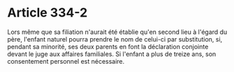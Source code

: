 # Article 334-2

Lors même que sa filiation n'aurait été établie qu'en second lieu à l'égard du père, l'enfant naturel pourra prendre le nom de celui-ci par substitution, si, pendant sa minorité, ses deux parents en font la déclaration conjointe devant le juge aux affaires familiales.   Si l'enfant a plus de treize ans, son consentement personnel est nécessaire.
